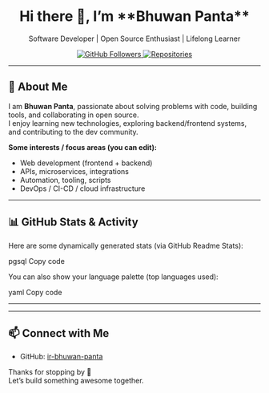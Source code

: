 <!-- Header / Banner -->
<div align="center">
  <h1>Hi there 👋, I’m **Bhuwan Panta**</h1>
  <p>Software Developer | Open Source Enthusiast | Lifelong Learner</p>
  <p>
    <a href="https://github.com/ir-bhuwan-panta">
      <img src="https://img.shields.io/github/followers/ir-bhuwan-panta?label=Follow&style=social" alt="GitHub Followers" />
    </a>
    <a href="https://github.com/ir-bhuwan-panta?tab=repositories">
      <img src="https://img.shields.io/github/repos/ir-bhuwan-panta?color=blue" alt="Repositories" />
    </a>
  </p>
</div>

---

## 🧰 About Me

I am **Bhuwan Panta**, passionate about solving problems with code, building tools, and collaborating in open source.  
I enjoy learning new technologies, exploring backend/frontend systems, and contributing to the dev community.

**Some interests / focus areas (you can edit):**  
- Web development (frontend + backend)  
- APIs, microservices, integrations  
- Automation, tooling, scripts  
- DevOps / CI-CD / cloud infrastructure  

---

## 📊 GitHub Stats & Activity

Here are some dynamically generated stats (via GitHub Readme Stats):


pgsql
Copy code

You can also show your language palette (top languages used):

yaml
Copy code

---


---

## 📫 Connect with Me

- GitHub: [ir-bhuwan-panta](https://github.com/ir-bhuwan-panta)  

Thanks for stopping by 👋  
Let’s build something awesome together.
